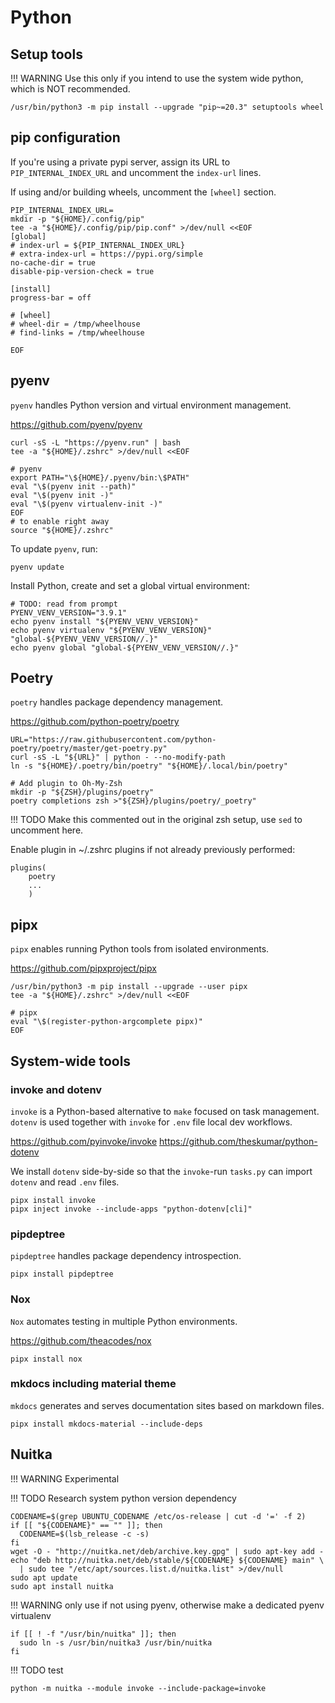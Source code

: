 # Python

## Setup tools

!!! WARNING
    Use this only if you intend to use the system wide python,
    which is NOT recommended.

```shell
/usr/bin/python3 -m pip install --upgrade "pip~=20.3" setuptools wheel
```

## pip configuration

If you're using a private pypi server, assign its URL to `PIP_INTERNAL_INDEX_URL`
and uncomment the `index-url` lines.

If using and/or building wheels, uncomment the `[wheel]` section.

```shell
PIP_INTERNAL_INDEX_URL=
mkdir -p "${HOME}/.config/pip"
tee -a "${HOME}/.config/pip/pip.conf" >/dev/null <<EOF
[global]
# index-url = ${PIP_INTERNAL_INDEX_URL}
# extra-index-url = https://pypi.org/simple
no-cache-dir = true
disable-pip-version-check = true

[install]
progress-bar = off

# [wheel]
# wheel-dir = /tmp/wheelhouse
# find-links = /tmp/wheelhouse

EOF
```

## pyenv

`pyenv` handles Python version and virtual environment management.

<https://github.com/pyenv/pyenv>

```shell
curl -sS -L "https://pyenv.run" | bash
tee -a "${HOME}/.zshrc" >/dev/null <<EOF

# pyenv
export PATH="\${HOME}/.pyenv/bin:\$PATH"
eval "\$(pyenv init --path)"
eval "\$(pyenv init -)"
eval "\$(pyenv virtualenv-init -)"
EOF
# to enable right away
source "${HOME}/.zshrc"
```

To update `pyenv`, run:

```shell
pyenv update
```

Install Python, create and set a global virtual environment:

```shell
# TODO: read from prompt
PYENV_VENV_VERSION="3.9.1"
echo pyenv install "${PYENV_VENV_VERSION}"
echo pyenv virtualenv "${PYENV_VENV_VERSION}" "global-${PYENV_VENV_VERSION//.}"
echo pyenv global "global-${PYENV_VENV_VERSION//.}"
```

## Poetry

`poetry` handles package dependency management.

<https://github.com/python-poetry/poetry>

```shell
URL="https://raw.githubusercontent.com/python-poetry/poetry/master/get-poetry.py"
curl -sS -L "${URL}" | python - --no-modify-path
ln -s "${HOME}/.poetry/bin/poetry" "${HOME}/.local/bin/poetry"

# Add plugin to Oh-My-Zsh
mkdir -p "${ZSH}/plugins/poetry"
poetry completions zsh >"${ZSH}/plugins/poetry/_poetry"
```

!!! TODO
    Make this commented out in the original zsh setup, use `sed` to uncomment here.

Enable plugin in ~/.zshrc plugins if not already previously performed:

```shell
plugins(
    poetry
    ...
    )
```

## pipx

`pipx` enables running Python tools from isolated environments.

<https://github.com/pipxproject/pipx>

```shell
/usr/bin/python3 -m pip install --upgrade --user pipx
tee -a "${HOME}/.zshrc" >/dev/null <<EOF

# pipx
eval "\$(register-python-argcomplete pipx)"
EOF
```

## System-wide tools

### invoke and dotenv

`invoke` is a Python-based alternative to `make` focused on task management.
`dotenv` is used together with `invoke` for `.env` file local dev workflows.

<https://github.com/pyinvoke/invoke>
<https://github.com/theskumar/python-dotenv>

We install `dotenv` side-by-side so that the `invoke`-run `tasks.py`
can import `dotenv` and read `.env` files.

```shell
pipx install invoke
pipx inject invoke --include-apps "python-dotenv[cli]"
```

### pipdeptree

`pipdeptree` handles package dependency introspection.

```shell
pipx install pipdeptree
```

### Nox

`Nox` automates testing in multiple Python environments.

<https://github.com/theacodes/nox>

```shell
pipx install nox
```

### mkdocs including material theme

`mkdocs` generates and serves documentation sites based on markdown files.

```shell
pipx install mkdocs-material --include-deps
```

## Nuitka

!!! WARNING
    Experimental

!!! TODO
    Research system python version dependency

```shell
CODENAME=$(grep UBUNTU_CODENAME /etc/os-release | cut -d '=' -f 2)
if [[ "${CODENAME}" == "" ]]; then
  CODENAME=$(lsb_release -c -s)
fi
wget -O - "http://nuitka.net/deb/archive.key.gpg" | sudo apt-key add -
echo "deb http://nuitka.net/deb/stable/${CODENAME} ${CODENAME} main" \
  | sudo tee "/etc/apt/sources.list.d/nuitka.list" >/dev/null
sudo apt update
sudo apt install nuitka
```

!!! WARNING
    only use if not using pyenv, otherwise make a dedicated pyenv virtualenv

```shell
if [[ ! -f "/usr/bin/nuitka" ]]; then
  sudo ln -s /usr/bin/nuitka3 /usr/bin/nuitka
fi
```

!!! TODO
    test

```shell
python -m nuitka --module invoke --include-package=invoke
```
